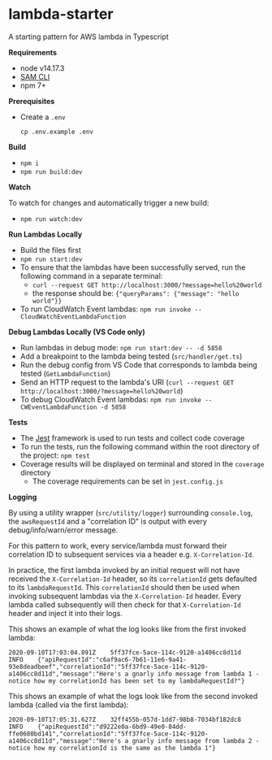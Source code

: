 # lambda-starter

A starting pattern for AWS lambda in Typescript 

**Requirements**

- node v14.17.3
- [SAM CLI](https://docs.aws.amazon.com/serverless-application-model/latest/developerguide/serverless-sam-cli-install.html)
- npm 7+

**Prerequisites**
- Create a `.env`
    ```shell
    cp .env.example .env
    ```

**Build**

- `npm i`
- `npm run build:dev`

**Watch**

To watch for changes and automatically trigger a new build:
- `npm run watch:dev`


**Run Lambdas Locally**

- Build the files first
- `npm run start:dev`
- To ensure that the lambdas have been successfully served, run the following command in a separate terminal:
    - `curl --request GET http://localhost:3000/?message=hello%20world`
    - the response should be: `{"queryParams": {"message": "hello world"}}`
- To run CloudWatch Event lambdas: `npm run invoke -- CloudWatchEventLambdaFunction`


**Debug Lambdas Locally (VS Code only)**

- Run lambdas in debug mode: `npm run start:dev -- -d 5858`
- Add a breakpoint to the lambda being tested (`src/handler/get.ts`)
- Run the debug config from VS Code that corresponds to lambda being tested (`GetLambdaFunction`)
- Send an HTTP request to the lambda's URI (`curl --request GET http://localhost:3000/?message=hello%20world`)
- To debug CloudWatch Event lambdas: `npm run invoke -- CWEventLambdaFunction -d 5858`


**Tests**

- The [Jest](https://jestjs.io/) framework is used to run tests and collect code coverage
- To run the tests, run the following command within the root directory of the project: `npm test`
- Coverage results will be displayed on terminal and stored in the `coverage` directory
    - The coverage requirements can be set in `jest.config.js`


**Logging**

By using a utility wrapper (`src/utility/logger`) surrounding `console.log`, the `awsRequestId` and a "correlation ID" is output with every debug/info/warn/error message.

For this pattern to work, every service/lambda must forward their correlation ID to subsequent services via a header e.g. `X-Correlation-Id`. 

In practice, the first lambda invoked by an initial request will not have received the `X-Correlation-Id` header, so its `correlationId` gets defaulted to its `lambdaRequestId`.
This `correlationId` should then be used when invoking subsequent lambdas via the `X-Correlation-Id` header.
Every lambda called subsequently will then check for that `X-Correlation-Id` header and inject it into their logs.

This shows an example of what the log looks like from the first invoked lambda:
```
2020-09-10T17:03:04.891Z	5ff37fce-5ace-114c-9120-a1406cc8d11d	INFO	{"apiRequestId":"c6af9ac6-7b61-11e6-9a41-93e8deadbeef","correlationId":"5ff37fce-5ace-114c-9120-a1406cc8d11d","message":"Here's a gnarly info message from lambda 1 - notice how my correlationId has been set to my lambdaRequestId?"}
```
This shows an example of what the logs look like from the second invoked lambda (called via the first lambda):
```
2020-09-10T17:05:31.627Z	32ff455b-057d-1dd7-98b8-7034bf182dc8	INFO	{"apiRequestId":"d9222e0a-6bd9-49e0-84dd-ffe0680bd141","correlationId":"5ff37fce-5ace-114c-9120-a1406cc8d11d","message":"Here's a gnarly info message from lambda 2 - notice how my correlationId is the same as the lambda 1"}
